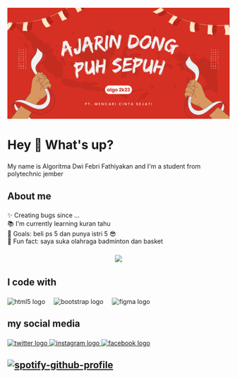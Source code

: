 ![alt text](https://github.com/Gagamaru55/Gagamaru55/blob/main/ajarin%20dong.png?raw=true)
<h1 align="left">Hey 👋 What's up?</h1>

###

<p align="left">My name is Algoritma Dwi Febri Fathiyakan and I'm a student from polytechnic jember</p>

###

<h2 align="left">About me</h2>

###

<p align="left">✨ Creating bugs since ...<br>📚 I'm currently learning kuran tahu<br>🎯 Goals: beli ps 5 dan punya istri 5 😎<br>🎲 Fun fact: saya suka olahraga badminton dan basket</p>

###

<div align="center">
  <img height="500" src="https://github.com/Gagamaru55/Gagamaru55/blob/main/febrigabutedit.gif"  />
</div>

###
  
###

<h2 align="left">I code with</h2>

###

<div align="left">
  <img src="https://cdn.jsdelivr.net/gh/devicons/devicon/icons/html5/html5-original.svg" height="40" alt="html5 logo"  />
  <img width="12" />
  <img src="https://cdn.jsdelivr.net/gh/devicons/devicon/icons/bootstrap/bootstrap-original.svg" height="40" alt="bootstrap logo"  />
  <img width="12" />
  <img src="https://cdn.jsdelivr.net/gh/devicons/devicon/icons/figma/figma-original.svg" height="40" alt="figma logo"  />
</div>

###

<h2 align="left">my social media</h2>

###

<div align="left">
  <a href="https://twitter.com/AlgoritmaF" target="_blank">
    <img src="https://raw.githubusercontent.com/maurodesouza/profile-readme-generator/master/src/assets/icons/social/twitter/default.svg" width="51" height="38" alt="twitter logo"  />
  </a>
  <a href="https://www.instagram.com/algoritma_sho/" target="_blank">
    <img src="https://raw.githubusercontent.com/maurodesouza/profile-readme-generator/master/src/assets/icons/social/instagram/default.svg" width="51" height="38" alt="instagram logo"  />
  </a>
  <a href="https://www.facebook.com/algoritims.algoritims" target="_blank">
    <img src="https://raw.githubusercontent.com/maurodesouza/profile-readme-generator/master/src/assets/icons/social/facebook/default.svg" width="51" height="38" alt="facebook logo"  />
  </a>
</div>

###
<h2

[![spotify-github-profile](https://spotify-github-profile.vercel.app/api/view?uid=21i6746h5oxb4h25lkqq6ohqa&cover_image=true&theme=default&show_offline=true&background_color=121212&interchange=false&bar_color=53b14f&bar_color_cover=false)](https://github.com/kittinan/spotify-github-profile)

</h2>
